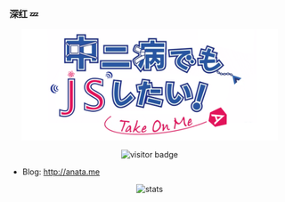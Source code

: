### 深红 💤

<p align="center"><img src="https://github.com/deepred5/deepred5/raw/master/header.png" alt="poster" height="200" /></p>
<p align="center"><img src="https://visitor-badge.laobi.icu/badge?page_id=deepred5.deepred5" alt="visitor badge"/></p>

- Blog: http://anata.me

<p align="center"><img src="https://github-readme-stats.vercel.app/api?username=deepred5&show_icons=true&title_color=fff&icon_color=FEDFE1&text_color=FEDFE1&bg_color=DB4D6D" alt="stats" /></p>
